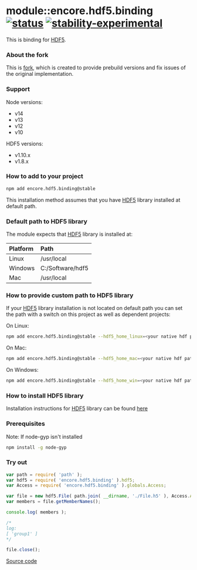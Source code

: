# module::encore.hdf5.binding  [![status](https://github.com/Wandalen/encore.hdf5.binding/workflows/publish/badge.svg)](https://github.com/Wandalen/encore.hdf5.binding/actions?query=workflow%3Apublish) [![stability-experimental](https://img.shields.io/badge/stability-experimental-orange.svg)](https://github.com/emersion/stability-badges#experimental)

This is binding for [HDF5](https://www.hdfgroup.org/HDF5/).

### About the fork

This is [fork](https://github.com/HDF-NI/hdf5.node), which is created to provide prebuild versions and fix issues of the original implementation.

### Support

Node versions:
* v14
* v13
* v12
* v10

HDF5 versions:
* v1.10.x
* v1.8.x

### How to add to your project

```bash
npm add encore.hdf5.binding@stable
```

This installation method assumes that you have [HDF5](https://www.hdfgroup.org/HDF5/) library installed at default path.

### Default path to HDF5 library

The module expects that [HDF5](https://www.hdfgroup.org/HDF5/) library is installed at:

| Platform |       Path       |
| :------  | :--------------  |
|  Linux   |    /usr/local    |
| Windows  | C:/Software/hdf5 |
|   Mac    |    /usr/local    |

### How to provide custom path to HDF5 library

If your [HDF5](https://www.hdfgroup.org/HDF5/) library installation is not located on default path you can set the path with a switch on this project as well as
dependent projects:

On Linux:

```bash
npm add encore.hdf5.binding@stable --hdf5_home_linux=<your native hdf path>
```

On Mac:

```bash
npm add encore.hdf5.binding@stable --hdf5_home_mac=<your native hdf path>
```

On Windows:

```bash
npm add encore.hdf5.binding@stable --hdf5_home_win=<your native hdf path>
```

### How to install HDF5 library

Installation instructions for [HDF5](https://www.hdfgroup.org/HDF5/) library can be found [here](https://github.com/Wandalen/encore.hdf5.install)

### Prerequisites

Note: If node-gyp isn't installed

```bash
npm install -g node-gyp
```

### Try out

```javascript
var path = require( 'path' );
var hdf5 = require( 'encore.hdf5.binding' ).hdf5;
var Access = require( 'encore.hdf5.binding' ).globals.Access;

var file = new hdf5.File( path.join( __dirname, './File.h5' ), Access.ACC_RDONLY );
var members = file.getMemberNames();

console.log( members );

/*
log:
[ 'group1' ]
*/

file.close();

```

[Source code](./sample/trivial/Sample.ss)
